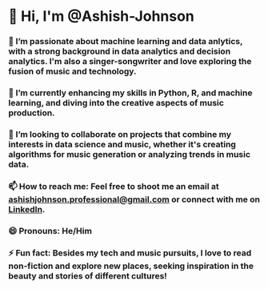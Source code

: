 # 👋 Hi, I'm @Ashish-Johnson

### 👀 I’m passionate about machine learning and data anlytics, with a strong background in data analytics and decision analytics. I'm also a singer-songwriter and love exploring the fusion of music and technology.

### 🌱 I’m currently enhancing my skills in Python, R, and machine learning, and diving into the creative aspects of music production.

### 💞️ I’m looking to collaborate on projects that combine my interests in data science and music, whether it's creating algorithms for music generation or analyzing trends in music data.

### 📫 How to reach me: Feel free to shoot me an email at ashishjohnson.professional@gmail.com or connect with me on [LinkedIn](https://www.linkedin.com/in/ashishjohnson/).

### 😄 Pronouns: He/Him

### ⚡ Fun fact: Besides my tech and music pursuits, I love to read non-fiction and explore new places, seeking inspiration in the beauty and stories of different cultures!
